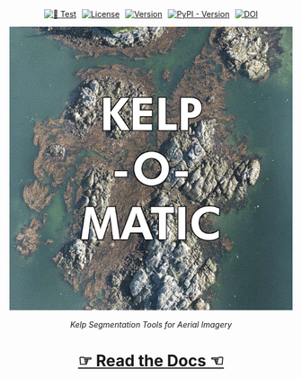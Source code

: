 <div align="center" style="overflow: hidden; display: flex; justify-content:center; gap:10px;">
<a href="https://github.com/HakaiInstitute/kelp-o-matic/actions/workflows/test.yml">
    <img alt="🧪 Test" src="https://github.com/HakaiInstitute/kelp-o-matic/actions/workflows/test.yml/badge.svg" height="20px" />
</a>

<a href="https://github.com/HakaiInstitute/kelp-o-matic/blob/main/LICENSE">
    <img alt="License" src="https://anaconda.org/conda-forge/kelp-o-matic/badges/license.svg" height="20px" />
</a>

<a href="https://anaconda.org/conda-forge/kelp-o-matic">
    <img alt="Version" src="https://anaconda.org/conda-forge/kelp-o-matic/badges/version.svg" height="20px" />
</a>

<a href="https://pypi.org/project/kelp-o-matic">
    <img alt="PyPI - Version" src="https://img.shields.io/pypi/v/kelp-o-matic" height="20px">
</a>

<a href="https://zenodo.org/badge/latestdoi/462897183">
    <img alt="DOI" src="https://zenodo.org/badge/462897183.svg" height="20px" />
</a>
</div>

<p align="center">
    <img src="./docs/images/kelp_o_matic_smaller.gif" alt="Kelp-O-Matic" />
</p>

<p align="center">
    <i>Kelp Segmentation Tools for Aerial Imagery</i>
</p>

<h1 align="center">
    <a href="https://kelp-o-matic.readthedocs.io">&#9758; Read the Docs &#9756;</a>
</h1>
